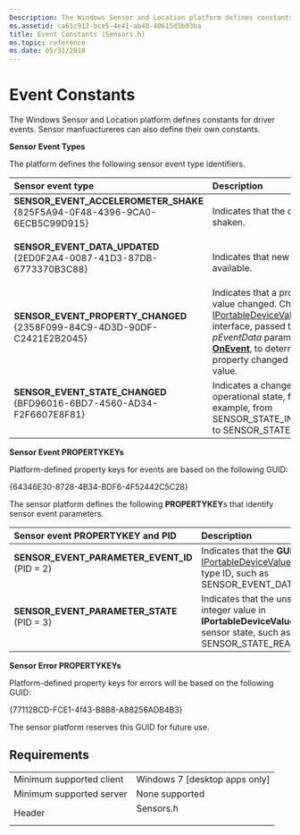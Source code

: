 ```yaml
---
Description: The Windows Sensor and Location platform defines constants for driver events. Sensor manfuactureres can also define their own constants.
ms.assetid: ca61c912-bce5-4e41-ab48-40615d5b93ba
title: Event Constants (Sensors.h)
ms.topic: reference
ms.date: 05/31/2018
---
```


# Event Constants

The Windows Sensor and Location platform defines constants for driver events. Sensor manfuactureres can also define their own constants.

**Sensor Event Types**

The platform defines the following sensor event type identifiers.



| Sensor event type                                                                                                                                                                                                                                                                                                    | Description                                                                                                                                                                                                                                                                                                           |
|:---------------------------------------------------------------------------------------------------------------------------------------------------------------------------------------------------------------------------------------------------------------------------------------------------------------------|:----------------------------------------------------------------------------------------------------------------------------------------------------------------------------------------------------------------------------------------------------------------------------------------------------------------------|
| <span id="SENSOR_EVENT_ACCELEROMETER_SHAKE"></span><span id="sensor_event_accelerometer_shake"></span><dl> <dt>**SENSOR\_EVENT\_ACCELEROMETER\_SHAKE**</dt> <dt>{825F5A94-0F48-4396-9CA0-6ECB5C99D915}</dt> </dl> | Indicates that the device was shaken.<br/>                                                                                                                                                                                                                                                                      |
| <span id="SENSOR_EVENT_DATA_UPDATED"></span><span id="sensor_event_data_updated"></span><dl> <dt>**SENSOR\_EVENT\_DATA\_UPDATED**</dt> <dt>{2ED0F2A4-0087-41D3-87DB-6773370B3C88}</dt> </dl>                      | Indicates that new data is available.<br/>                                                                                                                                                                                                                                                                      |
| <span id="SENSOR_EVENT_PROPERTY_CHANGED"></span><span id="sensor_event_property_changed"></span><dl> <dt>**SENSOR\_EVENT\_PROPERTY\_CHANGED**</dt> <dt>{2358F099-84C9-4D3D-90DF-C2421E2B2045}</dt> </dl>          | Indicates that a property value changed. Check the [IPortableDeviceValues](https://go.microsoft.com/fwlink/p/?linkid=134660) interface, passed through the *pEventData* parameter to [**OnEvent**](https://msdn.microsoft.com/en-us/library/Dd318860(v=VS.85).aspx), to determine which property changed and its new value.<br/> |
| <span id="SENSOR_EVENT_STATE_CHANGED"></span><span id="sensor_event_state_changed"></span><dl> <dt>**SENSOR\_EVENT\_STATE\_CHANGED**</dt> <dt>{BFD96016-6BD7-4560-AD34-F2F6607E8F81}</dt> </dl>                   | Indicates a change of operational state, for example, from SENSOR\_STATE\_INITIALIZING to SENSOR\_STATE\_READY.<br/>                                                                                                                                                                                            |



**Sensor Event PROPERTYKEYs**

Platform-defined property keys for events are based on the following GUID:

{64346E30-8728-4B34-BDF6-4F52442C5C28}

The sensor platform defines the following **PROPERTYKEY**s that identify sensor event parameters.



| Sensor event PROPERTYKEY and PID                                                                                                                                                                                                                                                      | Description                                                                                                                                                                         |
|:--------------------------------------------------------------------------------------------------------------------------------------------------------------------------------------------------------------------------------------------------------------------------------------|:------------------------------------------------------------------------------------------------------------------------------------------------------------------------------------|
| <span id="SENSOR_EVENT_PARAMETER_EVENT_ID"></span><span id="sensor_event_parameter_event_id"></span><dl> <dt>**SENSOR\_EVENT\_PARAMETER\_EVENT\_ID**</dt> <dt>(PID = 2)</dt> </dl> | Indicates that the **GUID** value in [IPortableDeviceValues](https://go.microsoft.com/fwlink/p/?linkid=134660) is an event type ID, such as SENSOR\_EVENT\_DATA\_UPDATED.<br/> |
| <span id="SENSOR_EVENT_PARAMETER_STATE"></span><span id="sensor_event_parameter_state"></span><dl> <dt>**SENSOR\_EVENT\_PARAMETER\_STATE**</dt> <dt>(PID = 3)</dt> </dl>           | Indicates that the unsigned integer value in **IPortableDeviceValues** is a sensor state, such as SENSOR\_STATE\_READY.<br/>                                                  |



**Sensor Error PROPERTYKEYs**

Platform-defined property keys for errors will be based on the following GUID:

{77112BCD-FCE1-4f43-B8B8-A88256ADB4B3}

The sensor platform reserves this GUID for future use.

<dl></dl>

## Requirements



|                                     |                                                                                      |
|-------------------------------------|--------------------------------------------------------------------------------------|
| Minimum supported client<br/> | Windows 7 \[desktop apps only\]<br/>                                           |
| Minimum supported server<br/> | None supported<br/>                                                            |
| Header<br/>                   | <dl> <dt>Sensors.h</dt> </dl> |



 

 





